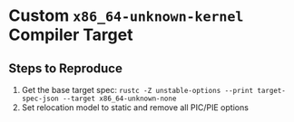 # Custom `x86_64-unknown-kernel` Compiler Target

## Steps to Reproduce
1. Get the base target spec: `rustc -Z unstable-options --print target-spec-json --target x86_64-unknown-none`
2. Set relocation model to static and remove all PIC/PIE options
